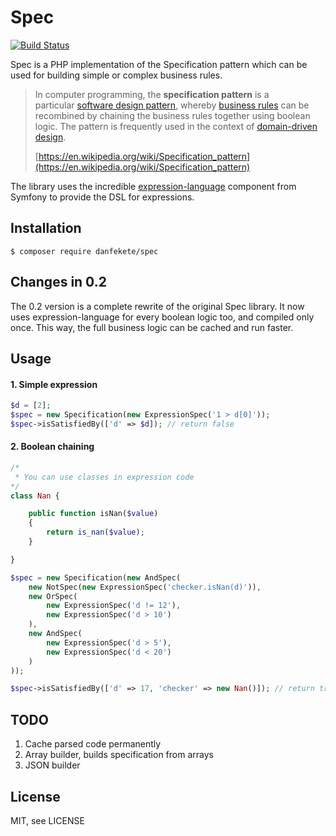 # Spec

[![Build Status](https://travis-ci.org/danfekete/Spec.svg?branch=master)](https://travis-ci.org/danfekete/Spec)

Spec is a PHP implementation of the Specification pattern which can be used for building simple or complex business rules.

> In computer programming, the **specification pattern** is a particular [software design pattern](https://en.wikipedia.org/wiki/Software_design_pattern), whereby [business rules](https://en.wikipedia.org/wiki/Business_rules) can be recombined by chaining the business rules together using boolean logic. The pattern is frequently used in the context of [domain-driven design](https://en.wikipedia.org/wiki/Domain-driven_design).
>
> [https://en.wikipedia.org/wiki/Specification_pattern](https://en.wikipedia.org/wiki/Specification_pattern)

The library uses the incredible [expression-language](https://packagist.org/packages/symfony/expression-language) component from Symfony to provide the DSL for expressions.

## Installation

`$ composer require danfekete/spec `

## Changes in 0.2

The 0.2 version is a complete rewrite of the original Spec library. It now uses expression-language for every boolean logic too, and compiled only once. This way, the full business logic can be cached and run faster.

## Usage

#### 1. Simple expression

```php
$d = [2];
$spec = new Specification(new ExpressionSpec('1 > d[0]'));
$spec->isSatisfiedBy(['d' => $d]); // return false
```

#### 2. Boolean chaining

```php
/*
 * You can use classes in expression code
*/
class Nan {

    public function isNan($value)
    {
        return is_nan($value);
    }

}

$spec = new Specification(new AndSpec(
    new NotSpec(new ExpressionSpec('checker.isNan(d)')),
    new OrSpec(
        new ExpressionSpec('d != 12'),
        new ExpressionSpec('d > 10')
    ),
    new AndSpec(
        new ExpressionSpec('d > 5'),
        new ExpressionSpec('d < 20')
    )
));

$spec->isSatisfiedBy(['d' => 17, 'checker' => new Nan()]); // return true
```

## TODO

1. Cache parsed code permanently
2. Array builder, builds specification from arrays
3. JSON builder

## License

MIT, see LICENSE